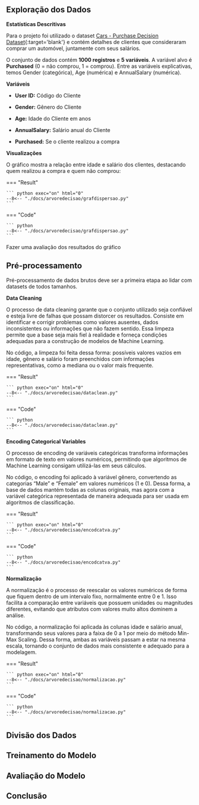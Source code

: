 ## Exploração dos Dados

**Estatísticas Descritivas**

Para o projeto foi utilizado o dataset [Cars - Purchase Decision Dataset](https://www.kaggle.com/datasets/gabrielsantello/cars-purchase-decision-dataset){:target='blank'} e contém detalhes de clientes que consideraram comprar um automóvel, juntamente com seus salários.

O conjunto de dados contém **1000 registros** e **5 variáveis**. A variável alvo é **Purchased** (0 = não comprou, 1 = comprou).
Entre as variáveis explicativas, temos Gender (categórica), Age (numérica) e AnnualSalary (numérica).

**Variáveis**

- **User ID:** Código do Cliente

- **Gender:** Gênero do Cliente

- **Age:** Idade do Cliente em anos

- **AnnualSalary:** Salário anual do Cliente

- **Purchased:** Se o cliente realizou a compra

**Visualizações**

O gráfico mostra a relação entre idade e salário dos clientes, destacando quem realizou a compra e quem não comprou:

=== "Result"

    ``` python exec="on" html="0"
    --8<-- "./docs/arvoredecisao/grafdispersao.py"
    ```
=== "Code"

    ``` python
    --8<-- "./docs/arvoredecisao/grafdispersao.py"
    ```
Fazer uma avaliação dos resultados do gráfico

## Pré-processamento

Pré-processamento de dados brutos deve ser a primeira etapa ao lidar com datasets de todos tamanhos.

**Data Cleaning**

O processo de data cleaning garante que o conjunto utilizado seja confiável e esteja livre de falhas que possam distorcer os resultados. Consiste em identificar e corrigir problemas como valores ausentes, dados inconsistentes ou informações que não fazem sentido. Essa limpeza permite que a base seja mais fiel à realidade e forneça condições adequadas para a construção de modelos de Machine Learning.

No código, a limpeza foi feita dessa forma: possíveis valores vazios em idade, gênero e salário foram preenchidos com informações representativas, como a mediana ou o valor mais frequente.

=== "Result"

    ``` python exec="on" html="0"
    --8<-- "./docs/arvoredecisao/dataclean.py"
    ```
=== "Code"

    ``` python
    --8<-- "./docs/arvoredecisao/dataclean.py"
    ```

**Encoding Categorical Variables**

O processo de encoding de variáveis categóricas transforma informações em formato de texto em valores numéricos, permitindo que algoritmos de Machine Learning consigam utilizá-las em seus cálculos.

No código, o encoding foi aplicado à variável gênero, convertendo as categorias “Male” e “Female” em valores numéricos (1 e 0). Dessa forma, a base de dados mantém todas as colunas originais, mas agora com a variável categórica representada de maneira adequada para ser usada em algoritmos de classificação.

=== "Result"

    ``` python exec="on" html="0"
    --8<-- "./docs/arvoredecisao/encodcatva.py"
    ```
=== "Code"

    ``` python
    --8<-- "./docs/arvoredecisao/encodcatva.py"
    ```

**Normalização**

A normalização é o processo de reescalar os valores numéricos de forma que fiquem dentro de um intervalo fixo, normalmente entre 0 e 1. Isso facilita a comparação entre variáveis que possuem unidades ou magnitudes diferentes, evitando que atributos com valores muito altos dominem a análise.

No código, a normalização foi aplicada às colunas idade e salário anual, transformando seus valores para a faixa de 0 a 1 por meio do método Min-Max Scaling. Dessa forma, ambas as variáveis passam a estar na mesma escala, tornando o conjunto de dados mais consistente e adequado para a modelagem.

=== "Result"

    ``` python exec="on" html="0"
    --8<-- "./docs/arvoredecisao/normalizacao.py"
    ```
=== "Code"

    ``` python
    --8<-- "./docs/arvoredecisao/normalizacao.py"
    ```

## Divisão dos Dados

## Treinamento do Modelo

## Avaliação do Modelo

## Conclusão